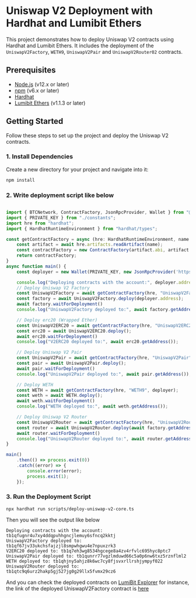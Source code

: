 # Uniswap V2 Deployment with Hardhat and Lumibit Ethers

This project demonstrates how to deploy Uniswap V2 contracts using Hardhat and Lumibit Ethers. It includes the deployment of the `UniswapV2Factory`, `WETH9`, `UniswapV2Pair` and `UniswapV2Router02` contracts.

## Prerequisites

- [Node.js](https://nodejs.org/) (v12.x or later)
- [npm](https://www.npmjs.com/) (v6.x or later)
- [Hardhat](https://hardhat.org/)
- [Lumibit Ethers](https://github.com/LumiBitProtocol/lumibit-ethers) (v1.1.3 or later)

## Getting Started

Follow these steps to set up the project and deploy the Uniswap V2 contracts.

### 1. Install Dependencies

Create a new directory for your project and navigate into it:

```bash
npm install
```

### 2. Write deployment script like below
```typescript

import { BTCNetwork, ContractFactory, JsonRpcProvider, Wallet } from "@lumibit/ethers";
import { PRIVATE_KEY } from "./constants";
import hre from "hardhat";
import { HardhatRuntimeEnvironment } from "hardhat/types";

const getContractFactory = async (hre: HardhatRuntimeEnvironment, name: string, wallet?: Wallet) => {
    const artifact = await hre.artifacts.readArtifact(name);
    const contractFactory = new ContractFactory(artifact.abi, artifact.bytecode, BTCNetwork.Testnet, wallet);
    return contractFactory;
}
async function main() {
    const deployer = new Wallet(PRIVATE_KEY, new JsonRpcProvider('https://rpc.devnet.lumibit.xyz', BTCNetwork.Testnet))

    console.log("Deploying contracts with the account:", deployer.address);
    // Deploy Uniswap V2 Factory
    const UniswapV2Factory = await getContractFactory(hre, "UniswapV2Factory", deployer);
    const factory = await UniswapV2Factory.deploy(deployer.address);
    await factory.waitForDeployment()
    console.log("UniswapV2Factory deployed to:", await factory.getAddress());

    // Deploy erc20 (Wrapped Ether)
    const UniswapV2ERC20 = await getContractFactory(hre, "UniswapV2ERC20", deployer);
    const erc20 = await UniswapV2ERC20.deploy();
    await erc20.waitForDeployment()
    console.log("V2ERC20 deployed to:", await erc20.getAddress());

    // Deploy Uniswap V2 Pair
    const UniswapV2Pair = await getContractFactory(hre, "UniswapV2Pair", deployer);
    const pair = await UniswapV2Pair.deploy();
    await pair.waitForDeployment()
    console.log("UniswapV2Pair deployed to:", await pair.getAddress());

    // Deploy WETH
    const WETH = await getContractFactory(hre, "WETH9", deployer);
    const weth = await WETH.deploy();
    await weth.waitForDeployment()
    console.log("WETH deployed to:", await weth.getAddress());

    // Deploy Uniswap V2 Router
    const UniswapV2Router = await getContractFactory(hre, "UniswapV2Router02", deployer);
    const router = await UniswapV2Router.deploy(await factory.getAddress(), await weth.getAddress());
    await router.waitForDeployment()
    console.log("UniswapV2Router deployed to:", await router.getAddress());
}

main()
    .then(() => process.exit(0))
    .catch((error) => {
        console.error(error);
        process.exit(1);
    });
```

### 3. Run the Deployment Script
```
npx hardhat run scripts/deploy-uniswap-v2-core.ts
```

Then you will see the output like below
```
Deploying contracts with the account: tb1qfugnr4u7xy4ddqpvhhgncjlemuy6sfncq2kktj
UniswapV2Factory deployed to: tb1qf67jv33ukchsfajzjl8smpwhgwu4e7npuxzrk3
V2ERC20 deployed to: tb1q7eh3wg8534hgcege8a4zv4rfvlc695hyc8ptc7
UniswapV2Pair deployed to: tb1qunrr77vgzlmduwd66c5a0p6nw6txz5rznflml2
WETH deployed to: tb1qhjny5ahjz8k6wc7cy8fjsvxrllrshjympyf022
UniswapV2Router deployed to: tb1qtc9q6urz2hakp5gj527jg0g29llx5fvmx29cz6
```

And you can check the deployed contracts on [LumiBit Explorer](https://scan.devnet.lumibit.xyz/)
for instance, the link of the deployed UniswapV2Factory contract is [here](https://scan.devnet.lumibit.xyz/address/tb1qf67jv33ukchsfajzjl8smpwhgwu4e7npuxzrk3)
